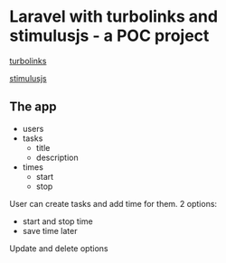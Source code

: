 # Laravel with turbolinks and stimulusjs - a POC project

[turbolinks](https://github.com/turbolinks/turbolinks)

[stimulusjs](https://stimulusjs.org/)

## The app
- users
- tasks
  - title
  - description
- times
  - start
  - stop

User can create tasks and add time for them.
2 options:
- start and stop time
- save time later

Update and delete options
